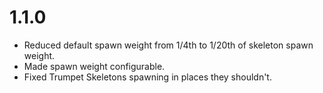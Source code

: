 # 1.1.0

- Reduced default spawn weight from 1/4th to 1/20th of skeleton spawn weight.
- Made spawn weight configurable.
- Fixed Trumpet Skeletons spawning in places they shouldn't.
